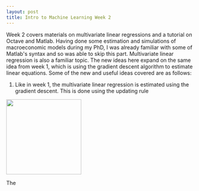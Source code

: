 ```yaml
---
layout: post
title: Intro to Machine Learning Week 2
---
```


Week 2 covers materials on multivariate linear regressions and a tutorial on Octave and Matlab. Having done some estimation and simulations of macroeconomic models during my PhD, I was already familiar with some of Matlab's syntax and so was able to skip this part. Multivariate linear regression is also a familiar topic. The new ideas here expand on the same idea from week 1, which is using the gradient descent algorithm to estimate linear equations. Some of the new and useful ideas covered are as follows:

1. Like in week 1, the multivariate linear regression is estimated using the gradient descent. This is done using the updating rule 

<img src="{{site.url}}/img/wk2_1.png" width="200" height="200"/>

The 

